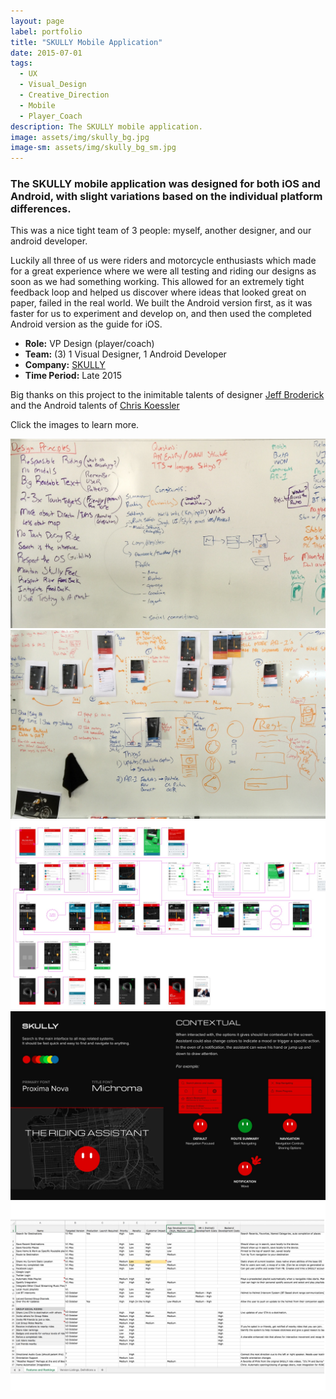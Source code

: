 ```yaml
---
layout: page
label: portfolio
title: "SKULLY Mobile Application"
date: 2015-07-01
tags:
  - UX
  - Visual_Design
  - Creative_Direction
  - Mobile
  - Player_Coach
description: The SKULLY mobile application.
image: assets/img/skully_bg.jpg
image-sm: assets/img/skully_bg_sm.jpg
---
```


### The SKULLY mobile application was designed for both iOS and Android, with slight variations based on the individual platform differences. 

This was a nice tight team of 3 people: myself, another designer, and our android developer. 

Luckily all three of us were riders and motorcycle enthusiasts which made for a great experience where we were all testing and riding our designs as soon as we had something working. This allowed for an extremely tight feedback loop and helped us discover where ideas that looked great on paper, failed in the real world. We built the Android version first, as it was faster for us to experiment and develop on, and then used the completed Android version as the guide for iOS. 

+ **Role:** VP Design (player/coach)
+ **Team:** (3) 1 Visual Designer, 1 Android Developer
+ **Company:** [SKULLY](https://en.wikipedia.org/wiki/Skully_(helmet))
+ **Time Period:** Late 2015

Big thanks on this project to the inimitable talents of designer [Jeff Broderick](http://brdrck.me/) and the Android talents of [Chris Koessler](https://www.linkedin.com/in/ckoessler/)

Click the images to learn more. 

<a href="/assets/img/sk_img1.jpg" data-fancybox="gallery" data-caption="Early whiteboarding sessions as we worked out the principles and approach to the mobile companion application.">
  <img src="/assets/img/sk_img1.jpg" alt="" />
</a>

<a href="/assets/img/sk_img2.jpg" data-fancybox="gallery" data-caption="Beginning to map visually designed screens to the whiteboard based flow. One of my favorite things to do is to combine detailed digital design, with the flexibility of whiteboards to really understand complicated user flows.">
  <img src="/assets/img/sk_img2.jpg" alt="" />
</a>

<a href="/assets/img/sk_img3.jpg" data-fancybox="gallery" data-caption="As the app takes shape, the digital documentation begins to be fully formed.">
  <img src="/assets/img/sk_img3.jpg" alt="" />
</a>

<a href="/assets/img/sk_img4.jpg" data-fancybox="gallery" data-caption="This 'Style tile' helped us hone in on the visual style and gain an early feel for the overall application. I use these to help gain executive buy in, without having to fully design out all screens. ">
  <img src="/assets/img/sk_img4.jpg" alt="" />
</a>

<a href="/assets/img/sk_img5.jpg" data-fancybox="gallery" data-caption="Feature & version planning and priority spreadsheet. This might be the least glamorous part of building software, weighing the tradeoffs and resources to decide what to tackle next.">
  <img src="/assets/img/sk_img5.jpg" alt="" />
</a>